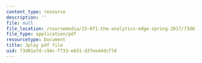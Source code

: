 ```yaml
---
content_type: resource
description: ''
file: null
file_location: /coursemedia/15-071-the-analytics-edge-spring-2017/73d01a7dc94cf733e651d37ee4ddcf7d_xYnq8nVcN4g.pdf
file_type: application/pdf
resourcetype: Document
title: 3play pdf file
uid: 73d01a7d-c94c-f733-e651-d37ee4ddcf7d
---
```

